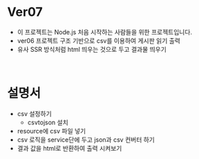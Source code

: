# Ver07

- 이 프로젝트는 Node.js 처음 시작하는 사람들을 위한 프로젝트입니다.
- ver06 프로젝트 구조 기반으로 csv를 이용하여 게시판 읽기 출력
- 유사 SSR 방식처럼 html 띄우는 것으로 두고 결과물 띄우기

<br/>

# 설명서 

- csv 설정하기
  - csvtojson 설치
- resource에 csv 파일 넣기
- csv 로직을 service단에 두고 json과 csv 컨버터 하기
- 결과 값을 html로 반환하여 출력 시켜보기
